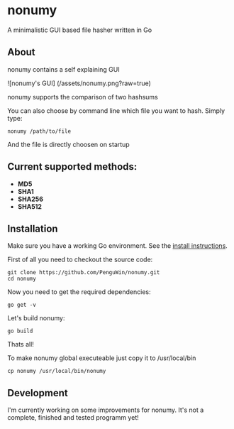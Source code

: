 # nonumy

A minimalistic GUI based file hasher written in Go

## About

nonumy contains a self explaining GUI

![nonumy's GUI] (/assets/nonumy.png?raw=true)

nonumy supports the comparison of two hashsums

You can also choose by command line which file you want to hash.
Simply type:

    nonumy /path/to/file
    
And the file is directly choosen on startup

## Current supported methods:

* **MD5**
* **SHA1**
* **SHA256**
* **SHA512**

## Installation

Make sure you have a working Go environment. See the [install instructions](http://golang.org/doc/install.html).

First of all you need to checkout the source code:
    
    git clone https://github.com/PenguWin/nonumy.git
    cd nonumy
    
Now you need to get the required dependencies:

    go get -v

Let's build nonumy:

    go build

Thats all!

To make nonumy global executeable just copy it to /usr/local/bin 

    cp nonumy /usr/local/bin/nonumy
    
## Development

I'm currently working on some improvements for nonumy.
It's not a complete, finished and tested programm yet!
